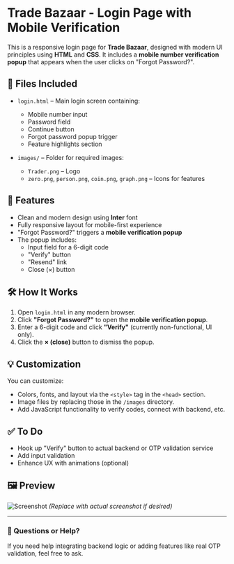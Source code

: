 # Trade Bazaar - Login Page with Mobile Verification

This is a responsive login page for **Trade Bazaar**, designed with modern UI principles using **HTML** and **CSS**. It includes a **mobile number verification popup** that appears when the user clicks on "Forgot Password?".

## 📂 Files Included

- `login.html` – Main login screen containing:
  - Mobile number input
  - Password field
  - Continue button
  - Forgot password popup trigger
  - Feature highlights section

- `images/` – Folder for required images:
  - `Trader.png` – Logo
  - `zero.png`, `person.png`, `coin.png`, `graph.png` – Icons for features

## 📱 Features

- Clean and modern design using **Inter** font
- Fully responsive layout for mobile-first experience
- "Forgot Password?" triggers a **mobile verification popup**
- The popup includes:
  - Input field for a 6-digit code
  - "Verify" button
  - "Resend" link
  - Close (×) button

## 🛠 How It Works

1. Open `login.html` in any modern browser.
2. Click **"Forgot Password?"** to open the **mobile verification popup**.
3. Enter a 6-digit code and click **"Verify"** (currently non-functional, UI only).
4. Click the **× (close)** button to dismiss the popup.

## 💡 Customization

You can customize:
- Colors, fonts, and layout via the `<style>` tag in the `<head>` section.
- Image files by replacing those in the `/images` directory.
- Add JavaScript functionality to verify codes, connect with backend, etc.

## ✅ To Do

- Hook up "Verify" button to actual backend or OTP validation service
- Add input validation
- Enhance UX with animations (optional)

## 🖼 Preview

![Screenshot](images/screenshot.png) *(Replace with actual screenshot if desired)*

---

### 💬 Questions or Help?

If you need help integrating backend logic or adding features like real OTP validation, feel free to ask.

